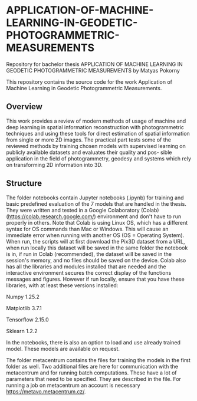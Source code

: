 # APPLICATION-OF-MACHINE-LEARNING-IN-GEODETIC-PHOTOGRAMMETRIC-MEASUREMENTS
Repository for bachelor thesis APPLICATION OF MACHINE LEARNING IN GEODETIC PHOTOGRAMMETRIC MEASUREMENTS by Matyas Pokorny


This repository contains the source code for the work Application of Machine Learning in Geodetic Photogrammetric Measurements.

## Overview

This work provides a review of modern methods of usage of machine and deep learning
in spatial information reconstruction with photogrammetric techniques and using these
tools for direct estimation of spatial information from single or more 2D images.
The practical part tests some of the reviewed methods by training chosen models with
supervised learning on publicly available datasets and evaluates their quality and pos-
sible application in the field of photogrammetry, geodesy and systems which rely on
transforming 2D information into 3D.

## Structure

The folder notebooks contain Jupyter notebooks (.ipynb) for training and basic predefined evaluation of the 7 models that are handled in the thesis. They were written and tested in a Google Colaboratory (Colab) (https://colab.research.google.com/) environment and don't have to run properly in others. 
Note that Colab is using Linux OS, which has a different syntax for OS commands than Mac or Windows. This will cause an immediate error when running with another OS (OS = Operating System).
When run, the scripts will at first download the Pix3D dataset from a URL, when run locally this dataset will be saved in the same folder the notebook is in, if run in Colab (recommended), the dataset will be saved in the session's memory, and no files should be saved on the device. Colab also has all the libraries and modules installed that are needed and the interactive environment secures the correct display of the functions messages and figures. 
However if run locally, ensure that you have these libraries, with at least these versions installed:

Numpy 1.25.2 

Matplotlib 3.7.1 

Tensorflow 2.15.0 

Sklearn 1.2.2 

In the notebooks, there is also an option to load and use already trained model. These models are available on request. 

The folder metacentrum contains the files for training the models in the first folder as well. Two additional files are here for communication with the metacentrum and for running batch computations. These have a lot of parameters that need to be specified. They are described in the file. For running a job on metacentrum an account is necessary https://metavo.metacentrum.cz/.
